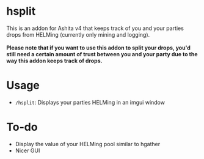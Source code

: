 # hsplit
This is an addon for Ashita v4 that keeps track of you and your parties drops from HELMing (currently only mining and logging).<br><br>
**Please note that if you want to use this addon to split your drops, you'd still need a certain amount of trust between you and your party due to the way this addon keeps track of drops.**
# Usage
* `/hsplit`: Displays your parties HELMing in an imgui window
# To-do
* Display the value of your HELMing pool similar to hgather
* Nicer GUI
